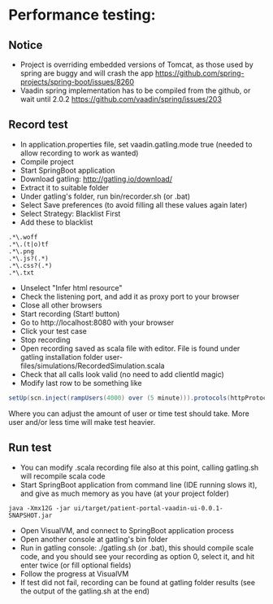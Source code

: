 # Performance testing:

## Notice
- Project is overriding embedded versions of Tomcat, as those used by spring are buggy and will crash the app
https://github.com/spring-projects/spring-boot/issues/8260
- Vaadin spring implementation has to be compiled from the github, or wait until 2.0.2
https://github.com/vaadin/spring/issues/203

## Record test
- In application.properties file, set vaadin.gatling.mode true (needed to allow recording to work as wanted)
- Compile project
- Start SpringBoot application
- Download gatling: http://gatling.io/download/
- Extract it to suitable folder
- Under gatling's folder, run bin/recorder.sh (or .bat)
- Select Save preferences (to avoid filling all these values again later)
- Select Strategy: Blacklist First
- Add these to blacklist
```
.*\.woff
.*\.(t|o)tf
.*\.png
.*\.js?(.*)
.*\.css?(.*)
.*\.txt
```
- Unselect "Infer html resource"
- Check the listening port, and add it as proxy port to your browser
- Close all other browsers
- Start recording (Start! button)
- Go to http://localhost:8080 with your browser
- Click your test case
- Stop recording
- Open recording saved as scala file with editor. File is found under gatling installation folder user-files/simulations/RecordedSimulation.scala
- Check that all calls look valid (no need to add clientId magic)
- Modify last row to be something like
```scala
setUp(scn.inject(rampUsers(4000) over (5 minute))).protocols(httpProtocol)
```
Where you can adjust the amount of user or time test should take. More user and/or less time will make test heavier.


## Run test
- You can modify .scala recording file also at this point, calling gatling.sh will recompile scala code
- Start SpringBoot application from command line (IDE running slows it), and give as much memory as you have (at your project folder)
```
java -Xmx12G -jar ui/target/patient-portal-vaadin-ui-0.0.1-SNAPSHOT.jar
```
- Open VisualVM, and connect to SpringBoot application process
- Open another console at gatling's bin folder
- Run in gatling console: ./gatling.sh (or .bat), this should compile scale code, and you should see your recording as option 0, select it, and hit enter twice (or fill optional fields)
- Follow the progress at VisualVM
- If test did not fail, recording can be found at gatling folder results (see the output of the gatling.sh at the end)
